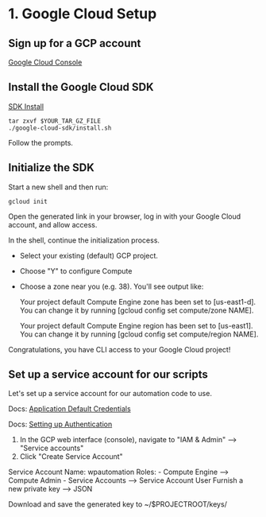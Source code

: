 # 1. Google Cloud Setup

## Sign up for a GCP account

[Google Cloud Console](https://console.cloud.google.com)


## Install the Google Cloud SDK

[SDK Install](https://cloud.google.com/sdk/)

    tar zxvf $YOUR_TAR_GZ_FILE
    ./google-cloud-sdk/install.sh

Follow the prompts.


## Initialize the SDK

Start a new shell and then run:

    gcloud init

Open the generated link in your browser, log in with your Google Cloud account, and allow access.

In the shell, continue the initialization process.

- Select your existing (default) GCP project.
- Choose "Y" to configure Compute
- Choose a zone near you (e.g. 38). You'll see output like:

    Your project default Compute Engine zone has been set to [us-east1-d].
    You can change it by running [gcloud config set compute/zone NAME].

    Your project default Compute Engine region has been set to [us-east1].
    You can change it by running [gcloud config set compute/region NAME].


Congratulations, you have CLI access to your Google Cloud project!


## Set up a service account for our scripts

Let's set up a service account for our automation code to use.

Docs: [Application Default Credentials](https://developers.google.com/accounts/docs/application-default-credentials)

Docs: [Setting up Authentication](https://cloud.google.com/docs/authentication/production)

1. In the GCP web interface (console), navigate to "IAM & Admin" --> "Service accounts"
2. Click "Create Service Account"

Service Account Name: wpautomation
Roles:
    - Compute Engine --> Compute Admin
    - Service Accounts --> Service Account User
Furnish a new private key --> JSON

Download and save the generated key to ~/$PROJECTROOT/keys/




